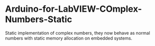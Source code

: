 # Arduino-for-LabVIEW-COmplex-Numbers-Static
Static implementation of complex numbers, they now behave as normal numbers with static memory allocation on embedded systems.
